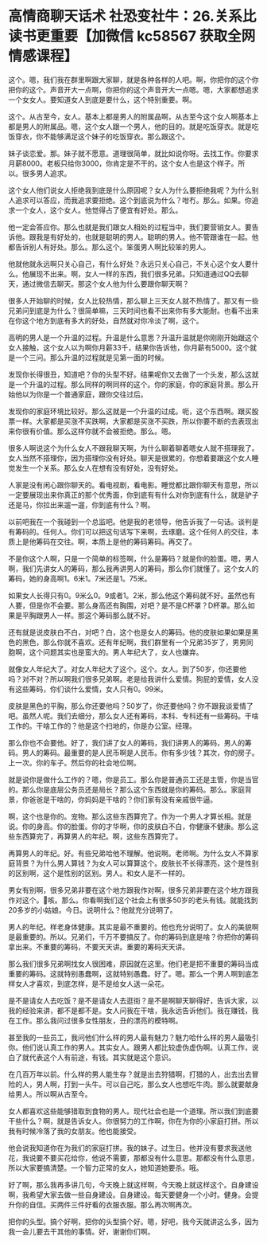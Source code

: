 # 高情商聊天话术 社恐变社牛：26.关系比读书更重要【加微信 kc58567 获取全网情感课程】

这个。嗯，我们我在群里啊跟大家聊，就是各种各样的人吧。啊，你把你的这个你把你的这个。声音开大一点啊，你把你的这个声音开大一点嗯。嗯，大家都想追求一个女女人。要知道女人到底是要什么，这个特别重要。啊。

这个。从古至今，女人。基本上都是男人的附属品啊，从古至今这个女人啊基本上都是男人的附属品。嗯，这个女人跟一个男人，他的目的。就是吃饭穿衣。就是吃饭穿衣，你不能够满足这个妹子的吃饭穿衣。那么跟这个。

妹子谈恋爱。那。妹子就不愿意。道理很简单，就比如说你呀。去找工作。你要求月薪8000。老板只给你3000，你肯定是不干的。这个女人也是这个样子。所以。很多男人追求。

这个女人他们说女人拒绝我到底是什么原因呢？女人为什么要拒绝我呢？为什么别人追求可以答应，而我追求要拒绝。这个到底说为什么？咁冇。那么。如果。你追求一个女人，这个女人。他觉得占了便宜有好处。那么。

他一定会答应你。那么也就是我们跟女人相处的过程当中，我们要营销女人。要告诉他。跟我是有好处的，也就是聪明的男人。聪明的男人。他不管跟谁在一起。他都告诉别人有好处。那么。那么这个。笨蛋男人啊比较笨的男人。

他就他就永远啊只关心自己，有什么好处？永远只关心自己，不关心这个女人要什么。他展现不出来。啊，女人一样的东西，我们很多兄弟。只知道通过QQ去聊天，通过微信去聊天。那这个女人他为什么要跟你聊天啊？

很多人开始聊的时候，女人比较热情，那么聊上三天女人就不热情了。那又有一些兄弟问到底是为什么？很简单嘛，三天时间也看不出来你有多大能耐。也看不出来在你这个地方到底有多大的好处，自然就对你冷淡了啊，这个。

高明的男人是一个升温的过程。升温是什么意思？升温升温就是你刚刚开始跟这个女人接触，这个女人以为啊你月薪33千，结果你告诉他，你月薪有5000。这个就是一个三问。那么升温的过程就是见第一面的时候。

发现你长得很丑，知道吧？你的头型不好。结果呢你又去做了一个头发，那么这就是一个升温的过程。那么同样的啊同样的这个。你的家庭，你的家庭背景。那么开始他以为你是一个普通家庭，跟你交往过后。

发现你的家庭环境比较好。那么这就是一个升温的过成。呃，这个东西啊。跟买股票一样。大家都是买涨不买跌啊，大家都是买涨不买跌，所以你要不断的去表现出来你很有价值。那么这样你就不会被拒绝。那么。嗯。

很多人啊说这个为什么女人不跟我聊天啊，为什么聊着聊着嗯女人就不搭理我了。女人当然不搭理你，因为搭理你没有好处。聊天是很累的，你想着要跟这个女人睡觉发生一个关系。那么女人在想有没有好处，没有好处。

人家是没有闲心跟你聊天的。看电视剧，看电影。睡觉都比跟你聊天有意思，所以一定要展现出来你真正的那个优秀面，你到底有有什么对你到底有什么，就是驴子还是马，你拉出来遛一遛，你到底有什么？啊。

以前吧我在一个我碰到一个总监吧。他是我的老领导，他告诉我了一句话。谈判是有筹码的。任何人。你们可以把这句话写下来啊，去琢磨。这个任何人的交往，本质上是他筹码在交往。啊，本质上是他的筹码筹码。再交了。

不是你这个人啊，只是一个简单的标签啊，什么是筹码？就是你的脸蛋。嗯，男人啊，我们先讲女人的筹码，那么我再讲男人的筹码，那么你们就懂了。这个女人的筹码，她的身高啊1。6米1。7米还是1。75米。

如果女人长得只有0。9米么0。9或者1。2米，那么他这个筹码就不好。虽然也有人要，但是你不会要。那么身高还有胸围，对吧？是不是C杯罩？D杯罩。那么如果是平胸跟男人一样。那这个筹码那么就不好。

还有就是说皮肤白不白，对吧？白，这个也是女人的筹码。他的皮肤如果如果是黑色的黑色，那么你就不喜欢。还有年纪啊，我们群里有一个兄弟35岁了，男男同胞啊，这个问题其实也是蛮大的。男人年纪大了，女人也嫌弃。

就像女人年纪大了。对女人年纪大了这个。这个。女人。到了50岁，你还要他吗？对不对？所以啊我们很多兄弟啊。老是给我讲什么爱情。狗屁的爱情，女人没有这些筹码，你们谈什么爱情，女人只有0。99米。

皮肤是黑色的平胸，那么你还要他吗？50岁了，你还要他吗？你不跟我谈爱情了吧。虽然人呢。我们去细分，那么女人还有筹码，本科、专科还有一些筹码。干啥工作的。干啥工作的？他是这个扫地的，你是办公室。经理。

那么你也不会要他。好了，我们讲了女人的筹码，我们讲男人的筹码，男人的筹码。男人的筹码。最重要的是人民币啊是人民币。你有多少钱？其次，你的房子。上一次。你的车子。然后你的社会地位啊。

就是说你是做什么工作的？嗯，你是员工。那么你是普通员工还是主管，你是当官的。那么你是底层公务员还是局长？那么这个东西就是你的筹码。那么。家庭背景，你爸爸是干啥的，你妈妈是干啥的？你们家有没有亲戚很牛逼。

啊，这个也是你的。宠物。那么这些东西算完了。作为一个男人才算长相。就是说。你的身高。你的脸蛋。你的才华啊，你的皮肤白不白，你健康不健康。那么这些东西算完了，再算男人的年纪。啊，这些东西算完了。

再算男人的年纪。好。有些兄弟哈他不理解。他说啊。老师啊。为什么女人不算家庭背景？为什么男人算钱？为女人可以算算这个。皮肤长不长得漂亮，这个是性别的区别啊，这个是性别的区别。男人。和女人是不一样的。

男女有别啊，很多兄弟非要在这个地方跟我作对啊，很多兄弟非要在这个地方跟我作对这个。🤧咳。那么。你看啊我们这个社会上有很多50岁的老头有钱。就能找到20多岁的小姑娘。今日。说明什么？他就充分说明了。

男人的年纪。样老身体健康。其实是最不重要的。他也充分说明了。女人的美貌啊是最重要的。所以。兄弟们，千万不要搞反了。你的筹码到底是啥？你把你的筹码拿出来。不重要的筹码，不要天天讲。重要的筹码天天讲。

那么我们很多兄弟啊找女人很困难，原因就在这里。他们老是把不重要的筹码当成重要的筹码。这就特别愚蠢啊，这就特别愚蠢。好了。嗯。那么一个男人啊到底怎样女人才喜欢，到底怎样，是不是给女人送一朵花。

是不是请女人去吃饭？是不是请女人去逛街？是不是啊聊天聊得好，告诉大家，以我的经验来讲，都不是都不是。女人问我在干啥，我永远告诉他们。我在赚钱，我在工作。那么我问过很多女性朋友，丑的漂亮的模特啊。

甚至我的一些员工，我问他们什么样的男人最有魅力？魅力哈什么样的男人最吸引你。他们说认真工作的男人。其实女人。跟男人都比较虚伪虚伪啊。认真工作，说白了就代表这个人有前途，有钱。其实就是这个意识。

在几百万年以前。什么样的男人能生存？就是出去狩猎啊，打猎的人，出去出去冒险的人，男人啊，打到一头牛。可以自己吃，那么女人也想吃牛肉。那么就要献身给男人。所以啊从古至今。

女人都喜欢这些能够猎取到食物的男人。现代社会也是一个道理。所以我们到底要干些什么？啊，就是告诉女人。你很努力的工作啊，你在为你的小家庭打拼。所以我有时候冷落了我的女朋友。他也能接受。

他会说我知道你在为我们的家庭打拼。我的妹子。过生日。他并没有要求我送他花，我说要不要买花给你，他说不需要，那都没有什么意思。那都没有什么意思，所以大家要搞清楚。一个智力正常的女人，她知道她要杀。哦。

好了啊，那么我再多讲几句，今天晚上就这样啊，今天晚上就这样这个。自身建设啊，我希望大家去做一些自身建设。自身建设。每天要健身一个小时。健身。会提升你的自信。买两件三件好看的衣服衣服。那么再次啊再次。

把你的头型。搞个好啊，把你的头型搞个好。嗯，好吧，我今天就讲这么多，因为我一会儿要去干其他的事情。好，谢谢你们啊。

